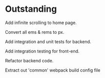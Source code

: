 # Outstanding

Add infinite scrolling to home page.

Convert all ems & rems to px.

Add integration and unit tests for backend.

Add integration testing for front-end.

Refactor backend code.

Extract out 'common' webpack build config file
